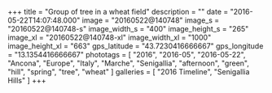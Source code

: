 +++
title = "Group of tree in a wheat field"
description = ""
date = "2016-05-22T14:07:48.000"
image = "20160522@140748"
image_s = "20160522@140748-s"
image_width_s = "400"
image_height_s = "265"
image_xl = "20160522@140748-xl"
image_width_xl = "1000"
image_height_xl = "663"
gps_latitude = "43.7230416666667"
gps_longitude = "13.1354416666667"
phototags = [ "2016", "2016-05", "2016-05-22", "Ancona", "Europe", "Italy", "Marche", "Senigallia", "afternoon", "green", "hill", "spring", "tree", "wheat" ]
galleries = [ "2016 Timeline", "Senigallia Hills" ]
+++
